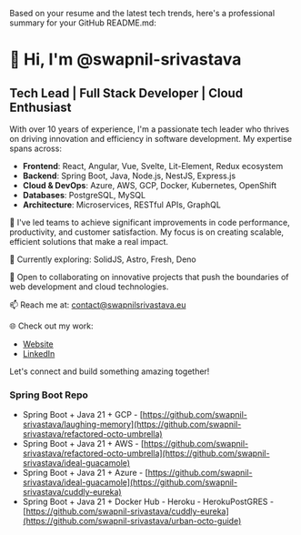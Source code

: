 Based on your resume and the latest tech trends, here's a professional summary for your GitHub README.md:

# 👋 Hi, I'm @swapnil-srivastava

## Tech Lead | Full Stack Developer | Cloud Enthusiast

With over 10 years of experience, I'm a passionate tech leader who thrives on driving innovation and efficiency in software development. My expertise spans across:

- **Frontend**: React, Angular, Vue, Svelte, Lit-Element, Redux ecosystem
- **Backend**: Spring Boot, Java, Node.js, NestJS, Express.js
- **Cloud & DevOps**: Azure, AWS, GCP, Docker, Kubernetes, OpenShift
- **Databases**: PostgreSQL, MySQL
- **Architecture**: Microservices, RESTful APIs, GraphQL

🚀 I've led teams to achieve significant improvements in code performance, productivity, and customer satisfaction. My focus is on creating scalable, efficient solutions that make a real impact.

🌱 Currently exploring: SolidJS, Astro, Fresh, Deno

💼 Open to collaborating on innovative projects that push the boundaries of web development and cloud technologies.

📫 Reach me at: [contact@swapnilsrivastava.eu](mailto:contact@swapnilsrivastava.eu)

🌐 Check out my work:
- [Website](https://swapnilsrivastava.eu)
- [LinkedIn](https://www.linkedin.com/in/swapnilsrivastava)

Let's connect and build something amazing together!


### Spring Boot Repo
- Spring Boot + Java 21 + GCP - [https://github.com/swapnil-srivastava/laughing-memory](https://github.com/swapnil-srivastava/refactored-octo-umbrella)
- Spring Boot + Java 21 + AWS - [https://github.com/swapnil-srivastava/refactored-octo-umbrella](https://github.com/swapnil-srivastava/ideal-guacamole)
- Spring Boot + Java 21 + Azure - [https://github.com/swapnil-srivastava/ideal-guacamole](https://github.com/swapnil-srivastava/cuddly-eureka)
- Spring Boot + Java 21 + Docker Hub - Heroku - HerokuPostGRES - [https://github.com/swapnil-srivastava/cuddly-eureka](https://github.com/swapnil-srivastava/urban-octo-guide)
